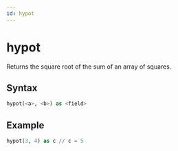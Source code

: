 ```yaml
---
id: hypot
---
```


# hypot

Returns the square root of the sum of an array of squares.

## Syntax

```sql
hypot(<a>, <b>) as <field>
```

## Example

```sql
hypot(3, 4) as c // c = 5
```
